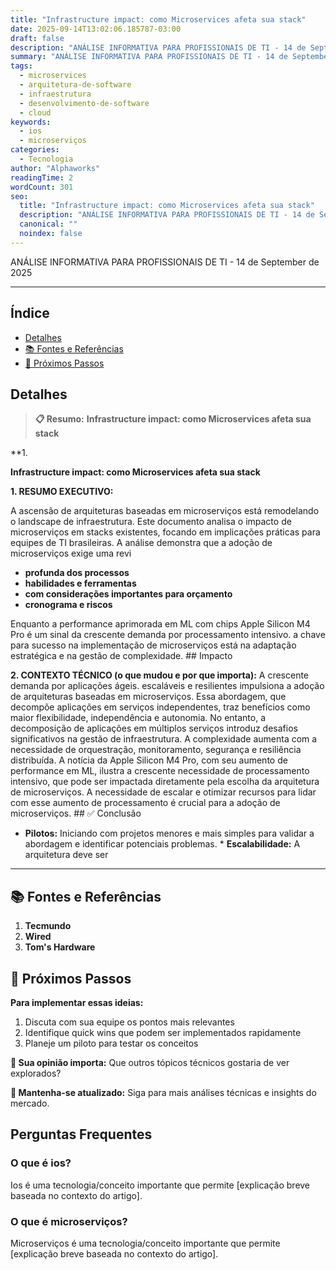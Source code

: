 ```yaml
---
title: "Infrastructure impact: como Microservices afeta sua stack"
date: 2025-09-14T13:02:06.185787-03:00
draft: false
description: "ANÁLISE INFORMATIVA PARA PROFISSIONAIS DE TI - 14 de September de 2025  ---... Leia mais sobre  e suas aplicações práticas."
summary: "ANÁLISE INFORMATIVA PARA PROFISSIONAIS DE TI - 14 de September de 2025  ---... Leia mais sobre  e suas aplicações práticas."
tags:
  - microservices
  - arquitetura-de-software
  - infraestrutura
  - desenvolvimento-de-software
  - cloud
keywords:
  - ios
  - microserviços
categories:
  - Tecnologia
author: "Alphaworks"
readingTime: 2
wordCount: 301
seo:
  title: "Infrastructure impact: como Microservices afeta sua stack"
  description: "ANÁLISE INFORMATIVA PARA PROFISSIONAIS DE TI - 14 de September de 2025  ---... Leia mais sobre  e suas aplicações práticas."
  canonical: ""
  noindex: false
---
```


ANÁLISE INFORMATIVA PARA PROFISSIONAIS DE TI - 14 de September de 2025

---



## Índice

- [Detalhes](#detalhes)
- [📚 Fontes e Referências](#📚-fontes-e-referências)
- [🚀 Próximos Passos](#🚀-próximos-passos)

## Detalhes

> **📋 Resumo:** 
**Infrastructure impact: como Microservices afeta sua stack**

**1.

**Infrastructure impact: como Microservices afeta sua stack**

**1. RESUMO EXECUTIVO:**

A ascensão de arquiteturas baseadas em microserviços está remodelando o landscape de infraestrutura. Este documento analisa o impacto de microserviços em stacks existentes, focando em implicações práticas para equipes de TI brasileiras. A análise demonstra que a adoção de microserviços exige uma revi

- **profunda dos processos**
- **habilidades e ferramentas**
- **com considerações importantes para orçamento**
- **cronograma e riscos**

 Enquanto a performance aprimorada em ML com chips Apple Silicon M4 Pro é um sinal da crescente demanda por processamento intensivo. a chave para sucesso na implementação de microserviços está na adaptação estratégica e na gestão de complexidade. ## Impacto

**2. CONTEXTO TÉCNICO (o que mudou e por que importa):** A crescente demanda por aplicações ágeis. escaláveis e resilientes impulsiona a adoção de arquiteturas baseadas em microserviços. Essa abordagem, que decompõe aplicações em serviços independentes, traz benefícios como maior flexibilidade, independência e autonomia. No entanto, a decomposição de aplicações em múltiplos serviços introduz desafios significativos na gestão de infraestrutura. A complexidade aumenta com a necessidade de orquestração, monitoramento, segurança e resiliência distribuída. A notícia da Apple Silicon M4 Pro, com seu aumento de performance em ML, ilustra a crescente necessidade de processamento intensivo, que pode ser impactada diretamente pela escolha da arquitetura de microserviços. A necessidade de escalar e otimizar recursos para lidar com esse aumento de processamento é crucial para a adoção de microserviços. ## ✅ Conclusão

* **Pilotos:** Iniciando com projetos menores e mais simples para validar a abordagem e identificar potenciais problemas. * **Escalabilidade:** A arquitetura deve ser

---

## 📚 Fontes e Referências

1. **Tecmundo**
2. **Wired**
3. **Tom's Hardware**

## 🚀 Próximos Passos

**Para implementar essas ideias:**
1. Discuta com sua equipe os pontos mais relevantes
2. Identifique quick wins que podem ser implementados rapidamente  
3. Planeje um piloto para testar os conceitos

**💭 Sua opinião importa:** Que outros tópicos técnicos gostaria de ver explorados?

**🔗 Mantenha-se atualizado:** Siga para mais análises técnicas e insights do mercado.


## Perguntas Frequentes

### O que é ios?

Ios é uma tecnologia/conceito importante que permite [explicação breve baseada no contexto do artigo].

### O que é microserviços?

Microserviços é uma tecnologia/conceito importante que permite [explicação breve baseada no contexto do artigo].

